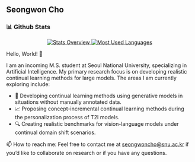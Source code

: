 ## Seongwon Cho

### 📊 Github Stats
<div align="center">
<a href='https://github.com/seongwon980/github-stats-transparent'>
        
![Stats Overview](https://raw.githubusercontent.com/seongwon980/github-stats-transparent/output/generated/overview.svg)
![Most Used Languages](https://raw.githubusercontent.com/seongwon980/github-stats-transparent/output/generated/languages.svg)
</a>
</div>

Hello, World! 👋

I am an incoming M.S. student at Seoul National University, specializing in Artificial Intelligence. My primary research focus is on developing realistic continual learning methods for large models. The areas I am currently exploring include:

- 🤖 Developing continual learning methods using generative models in situations without manually annotated data.
- 📈 Proposing concept-incremental continual learning methods during the personalization process of T2I models.
- 🔍 Creating realistic benchmarks for vision-language models under continual domain shift scenarios.


📫 How to reach me: Feel free to contact me at seongwoncho@snu.ac.kr if you’d like to collaborate on research or if you have any questions.

